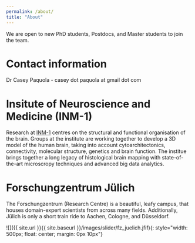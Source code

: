 ```yaml
---
permalink: /about/
title: "About"
---
```


We are open to new PhD students, Postdocs, and Master students to join the team. 

# Contact information
Dr Casey Paquola - casey dot paquola at gmail dot com


# Insitute of Neuroscience and Medicine (INM-1)
Research at [INM-1](https://www.fz-juelich.de/inm/inm-1/EN/Home/home_node.html) centres on the structural and functional organisation of the brain. Groups at the institute are working together to develop a 3D model of the human brain, taking into account cytoarchitectonics, connectivity, molecular structure, genetics and brain function. The institue brings together a long legacy of histological brain mapping with state-of-the-art microscropy techniques and advanced big data analytics.


# Forschungzentrum Jülich
The Forschungzentrum (Research Centre) is a beautiful, leafy campus, that houses domain-expert scientists from across many fields. Additionally, Jülich is only a short train ride to Aachen, Cologne, and Düsseldorf.

![]({{ site.url }}{{ site.baseurl }}/images/slider/fz_juelich.jfif){: style="width: 500px; float: center; margin: 0px  10px"}





